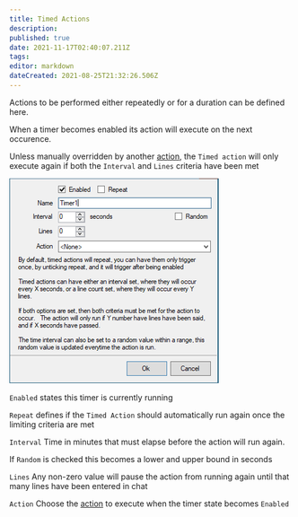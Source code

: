 ```yaml
---
title: Timed Actions
description: 
published: true
date: 2021-11-17T02:40:07.211Z
tags: 
editor: markdown
dateCreated: 2021-08-25T21:32:26.506Z
---
```


Actions to be performed either repeatedly or for a duration can be defined here. 

When a timer becomes enabled its action will execute on the next occurence. 

Unless manually overridden by another [action](/Actions), the `Timed action` will only execute again if both the `Interval` and `Lines` criteria have been met


![timed action](/122174618-c4eb0280-ce7a-11eb-9ee4-89ed58957788.png)


`Enabled` states this timer is currently running

`Repeat` defines if the `Timed Action` should automatically run again once the limiting criteria are met

`Interval` Time in minutes that must elapse before the action will run again. 

If `Random` is checked this becomes a lower and upper bound in seconds 

`Lines` Any non-zero value will pause the action from running again until that many lines have been entered in chat

`Action` Choose the [action](Actions) to execute when the timer state becomes `Enabled` 

